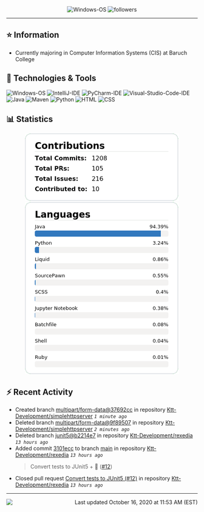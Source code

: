 <div align="center">
    <img 
        src="https://img.shields.io/badge/OS-Windows-informational?style=for-the-badge&color=3278be"
        alt="Windows-OS">
    <img 
        src="https://img.shields.io/github/followers/katsute?color=3278be&style=for-the-badge"
        alt="followers">
</div>

<hr>

## ⭐ Information

 - Currently majoring in Computer Information Systems (CIS) at Baruch College

## 🔧 Technologies & Tools

<img 
    src="https://img.shields.io/badge/OS-Windows-informational?style=flat-square&color=3278be"
    alt="Windows-OS">
<img 
    src="https://img.shields.io/badge/Editor-IntelliJ_IDEA-informational?style=flat-square&logo=intellij-idea&logoColor=white&color=3278be"
    alt="IntelliJ-IDE">
<img 
    src="https://img.shields.io/badge/Editor-PyCharm-informational?style=flat-square&logo=pycharm&logoColor=white&color=3278be"
    alt="PyCharm-IDE">
<img 
    src="https://img.shields.io/badge/Editor-Visual_Studio_Code-informational?style=flat-square&logo=Visual-Studio-Code&logoColor=white&color=3278be"
    alt="Visual-Studio-Code-IDE">
<img 
    src="https://img.shields.io/badge/Code-Java-informational?style=flat-square&logo=java&logoColor=white&color=3278be"
    alt="Java">
<img 
    src="https://img.shields.io/badge/Tools-Maven-informational?style=flat-square&logo=apache-maven&logoColor=white&color=3278be"
    alt="Maven">
<img 
    src="https://img.shields.io/badge/Code-Python-informational?style=flat-square&logo=python&logoColor=white&color=3278be"
    alt="Python">
<img 
    src="https://img.shields.io/badge/Code-HTML-informational?style=flat-square&logo=html5&logoColor=white&color=3278be"
    alt="HTML">
<img 
    src="https://img.shields.io/badge/Code-CSS-informational?style=flat-square&logo=css-wizardry&logoColor=white&color=3278be"
    alt="CSS">

## 📊 Statistics
<div align="center">
    <a href="https://github.com/Katsute/">
        <img src="https://github.com/Katsute/Katsute/blob/main/contributions.png">
    </a>
    <a href="https://github.com/Katsute/">
        <img src="https://github.com/Katsute/Katsute/blob/main/languages.png">
    </a>
</div>

## ⚡ Recent Activity

 - Created branch [multipart/form-data@37692cc](https://github.com/Ktt-Development/simplehttpserver/tree/multipart/form-data@37692cc) in repository [Ktt-Development/simplehttpserver](https://github.com/Ktt-Development/simplehttpserver) *`1 minute ago`*
 - Deleted branch [multipart/form-data@9f89507](https://github.com/Ktt-Development/simplehttpserver/tree/multipart/form-data@9f89507) in repository [Ktt-Development/simplehttpserver](https://github.com/Ktt-Development/simplehttpserver) *`2 minutes ago`*
 - Deleted branch [junit5@b2214e7](https://github.com/Ktt-Development/rexedia/tree/junit5@b2214e7) in repository [Ktt-Development/rexedia](https://github.com/Ktt-Development/rexedia) *`13 hours ago`*
 - Added commit [3101ecc](https://github.com/Ktt-Development/rexedia/commit/3101eccb1e75e05e308058719ded80950f52f2ac) to branch [main](https://github.com/Ktt-Development/rexedia/tree/main) in repository [Ktt-Development/rexedia](https://github.com/Ktt-Development/rexedia)  *`13 hours ago`*
   > Convert tests to JUnit5 + 🧹 ([#12](https://github.com/Ktt-Development/rexedia/issues/12))
 - Closed pull request [Convert tests to JUnit5 (#12)](https://github.com/Ktt-Development/rexedia/pull/12) in repository [Ktt-Development/rexedia](https://github.com/Ktt-Development/rexedia)  *`13 hours ago`*

---
<img align="left" src="https://github.com/Katsute/Katsute/workflows/Update%20README.md/badge.svg"><p align="right">Last updated October 16, 2020 at 11:53 AM (EST)</p>
